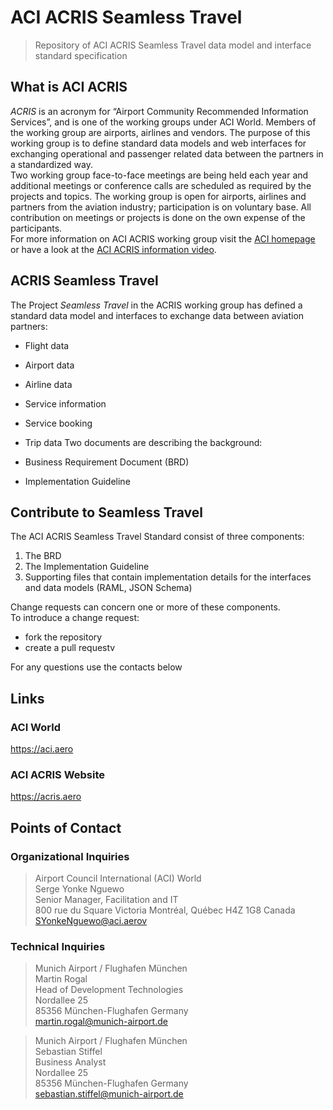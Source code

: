 # ACI ACRIS Seamless Travel

> Repository of ACI ACRIS Seamless Travel data model and interface standard specification

## What is ACI ACRIS

_ACRIS_ is an acronym for “Airport Community Recommended Information Services”, and is one of the working groups under ACI World. Members of the working group are airports, airlines and vendors.
The purpose of this working group is to define standard data models and web interfaces for exchanging operational and passenger related data between the partners in a standardized way.  
Two working group face-to-face meetings are being held each year and additional meetings or conference calls are scheduled as required by the projects and topics. The working group is open for airports, airlines and partners from the aviation industry; participation is on voluntary base. All contribution on meetings or projects is done on the own expense of the participants.  
For more information on ACI ACRIS working group visit the [ACI homepage](http://groups.aci.aero/home) or have a look at the [ACI ACRIS information video](https://www.youtube.com/watch?v=Fj7xcAauCSo).

## ACRIS Seamless Travel

The Project _Seamless Travel_ in the ACRIS working group has defined a standard data model and interfaces to exchange data between aviation partners:

- Flight data
- Airport data
- Airline data
- Service information
- Service booking
- Trip data
Two documents are describing the background:

- Business Requirement Document (BRD)
- Implementation Guideline

## Contribute to Seamless Travel

The ACI ACRIS Seamless Travel Standard consist of three components:

1. The BRD
2. The Implementation Guideline
3. Supporting files that contain implementation details for the interfaces and data models (RAML,
   JSON Schema)

Change requests can concern one or more of these components.  
To introduce a change request:

- fork the repository
- create a pull requestv

For any questions use the contacts below

## Links
### ACI World
https://aci.aero

### ACI ACRIS Website
https://acris.aero


## Points of Contact

### Organizational Inquiries

> Airport Council International (ACI) World  
> Serge Yonke Nguewo  
> Senior Manager, Facilitation and IT  
> 800 rue du Square Victoria Montréal, Québec H4Z 1G8 Canada  
> SYonkeNguewo@aci.aerov

### Technical Inquiries

> Munich Airport / Flughafen München  
> Martin Rogal  
> Head of Development Technologies  
> Nordallee 25  
> 85356 München-Flughafen Germany  
> martin.rogal@munich-airport.de

> Munich Airport / Flughafen München  
> Sebastian Stiffel  
> Business Analyst  
> Nordallee 25  
> 85356 München-Flughafen Germany  
> sebastian.stiffel@munich-airport.de
